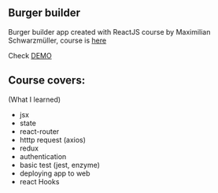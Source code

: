 ## Burger builder

Burger builder app created with ReactJS course by Maximilian Schwarzmüller, course is [here](https://www.udemy.com/course/react-the-complete-guide-incl-redux/)

Check [DEMO](https://filip-sutkowy.github.io/burgerapp)

## Course covers:
(What I learned)
- jsx
- state
- react-router
- htttp request (axios)
- redux
- authentication
- basic test (jest, enzyme)
- deploying app to web
- react Hooks
